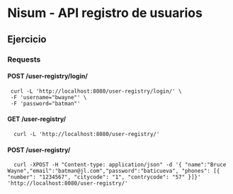 # Nisum - API registro de usuarios

## Ejercicio

### Requests

#### POST /user-registry/login/
     curl -L 'http://localhost:8080/user-registry/login/' \
     -F 'username="bwayne"' \
     -F 'password="batman"'

####  GET /user-registry/
      curl -L 'http://localhost:8080/user-registry/'

####  POST /user-registry/
      curl -XPOST -H "Content-type: application/json" -d '{ "name":"Bruce Wayne","email":"batman@jl.com","password":"baticueva", "phones": [{ "number": "1234567", "citycode": "1", "contrycode": "57" }]}' 'http://localhost:8080/user-registry/'
